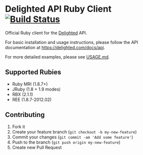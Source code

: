 # Delighted API Ruby Client [![Build Status](https://travis-ci.org/delighted/delighted-ruby.png)](https://travis-ci.org/delighted/delighted-ruby)

Official Ruby client for the [Delighted](https://delighted.com) API.

For basic installation and usage instructions, please follow the API documentation at https://delighted.com/docs/api.

For more detailed examples, please see [USAGE.md](https://github.com/delighted/delighted-ruby/blob/master/USAGE.md).

## Supported Rubies

- Ruby MRI (1.8.7+)
- JRuby (1.8 + 1.9 modes)
- RBX (2.1.1)
- REE (1.8.7-2012.02)

## Contributing

1. Fork it
2. Create your feature branch (`git checkout -b my-new-feature`)
3. Commit your changes (`git commit -am 'Add some feature'`)
4. Push to the branch (`git push origin my-new-feature`)
5. Create new Pull Request
